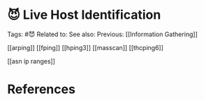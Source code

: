 # 😈 Live Host Identification

Tags: #😈
Related to: 
See also: 
Previous: [[Information Gathering]]

[[arping]]
[[fping]]
[[hping3]]
[[masscan]]
[[thcping6]]

[[asn ip ranges]]

# References